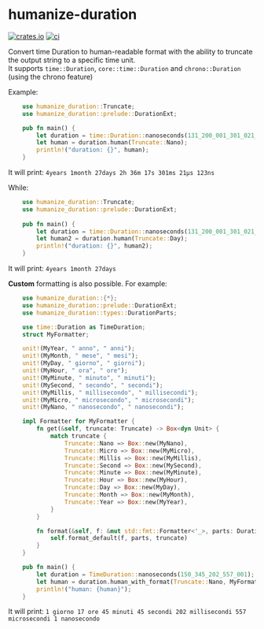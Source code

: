 # humanize-duration

[![crates.io](https://img.shields.io/crates/v/humanize-duration.svg)](https://crates.io/crates/humanize-duration)
[![ci](https://github.com/sephiroth74/humanize-duration/actions/workflows/rust.yml/badge.svg?branch=main)](https://github.com/sephiroth74/humanize-duration/actions/workflows/rust.yml)

Convert time Duration to human-readable format with the ability to truncate the output string to a specific time
unit. <br />
It supports `time::Duration`, `core::time::Duration` and `chrono::Duration` (using the chrono feature)

Example:

```rust
    use humanize_duration::Truncate;
    use humanize_duration::prelude::DurationExt;

    pub fn main() {
        let duration = time::Duration::nanoseconds(131_200_001_301_021_123);
        let human = duration.human(Truncate::Nano);
        println!("duration: {}", human);
    }
```

It will print: `4years 1month 27days 2h 36m 17s 301ms 21µs 123ns`

While:
```rust
    use humanize_duration::Truncate;
    use humanize_duration::prelude::DurationExt;
    
    pub fn main() {
        let duration = time::Duration::nanoseconds(131_200_001_301_021_123);
        let human2 = duration.human(Truncate::Day);
        println!("duration: {}", human2);
    }
```

It will print: `4years 1month 27days`



**Custom** formatting is also possible. For example:

```rust
    use humanize_duration::{*};
    use humanize_duration::prelude::DurationExt;
    use humanize_duration::types::DurationParts;

    use time::Duration as TimeDuration;
    struct MyFormatter;

    unit!(MyYear, " anno", " anni");
    unit!(MyMonth, " mese", " mesi");
    unit!(MyDay, " giorno", " giorni");
    unit!(MyHour, " ora", " ore");
    unit!(MyMinute, " minuto", " minuti");
    unit!(MySecond, " secondo", " secondi");
    unit!(MyMillis, " millisecondo", " millisecondi");
    unit!(MyMicro, " microsecondo", " microsecondi");
    unit!(MyNano, " nanosecondo", " nanosecondi");

    impl Formatter for MyFormatter {
        fn get(&self, truncate: Truncate) -> Box<dyn Unit> {
            match truncate {
                Truncate::Nano => Box::new(MyNano),
                Truncate::Micro => Box::new(MyMicro),
                Truncate::Millis => Box::new(MyMillis),
                Truncate::Second => Box::new(MySecond),
                Truncate::Minute => Box::new(MyMinute),
                Truncate::Hour => Box::new(MyHour),
                Truncate::Day => Box::new(MyDay),
                Truncate::Month => Box::new(MyMonth),
                Truncate::Year => Box::new(MyYear),
            }
        }

        fn format(&self, f: &mut std::fmt::Formatter<'_>, parts: DurationParts, truncate: Truncate) -> std::fmt::Result {
            self.format_default(f, parts, truncate)
        }
    }

    pub fn main() {
        let duration = TimeDuration::nanoseconds(150_345_202_557_001);
        let human = duration.human_with_format(Truncate::Nano, MyFormatter);
        println!("human: {human}");
    }
```

It will print: `1 giorno 17 ore 45 minuti 45 secondi 202 millisecondi 557 microsecondi 1 nanosecondo`